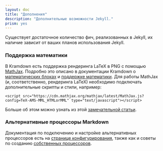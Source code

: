 ```yaml
---
layout: doc
title: "Дополнения"
description: "Дополнительные возможности Jekyll."
prism: yes
---
```

Существует достаточное количество фич, реализованных в Jekyll, их наличие зависит от ваших планов использования Jekyll.

### Поддержка математики

В Kramdown есть поддержка рендеринга LaTeX в PNG с помощью [MathJax](http://www.mathjax.org/). Подробно это описано в документации Kramdown  о [математических блоках](http://kramdown.gettalong.org/syntax.html#math-blocks) и [поддержке математики](http://kramdown.gettalong.org/converter/html.html#math-support). Для работы MathJax (и, соответственно, рендеринга LaTeX) необходимо подключать дополнительные скрипты и стили, например:

```markup
<script src="https://cdn.mathjax.org/mathjax/latest/MathJax.js?config=TeX-AMS-MML_HTMLorMML" type="text/javascript"></script>
```

Больше об этом можно узнать из этой [замечательной статьи](http://gastonsanchez.com/opinion/2014/02/16/Mathjax-with-jekyll/).

### Альтернативные процессоры Markdown

Документация по подключению и настройке альтернативных процессоров есть на [странице конфигурирования](/documentation/06_configuration.html#markdown-options), также как и советы по созданию [собственных процессоров](/documentation/06_configuration.html#custom-markdown-processors).
